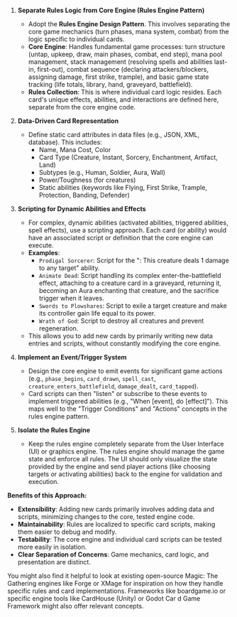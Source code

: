 1.  **Separate Rules Logic from Core Engine (Rules Engine Pattern)**
    * Adopt the **Rules Engine Design Pattern**. This involves separating the core game mechanics (turn phases, mana system, combat) from the logic specific to individual cards.
    * **Core Engine**: Handles fundamental game processes: turn structure (untap, upkeep, draw, main phases, combat, end step), mana pool management, stack management (resolving spells and abilities last-in, first-out), combat sequence (declaring attackers/blockers, assigning damage, first strike, trample), and basic game state tracking (life totals, library, hand, graveyard, battlefield).
    * **Rules Collection**: This is where individual card logic resides. Each card's unique effects, abilities, and interactions are defined here, separate from the core engine code.

2.  **Data-Driven Card Representation**
    * Define static card attributes in data files (e.g., JSON, XML, database). This includes:
        * Name, Mana Cost, Color
        * Card Type (Creature, Instant, Sorcery, Enchantment, Artifact, Land)
        * Subtypes (e.g., Human, Soldier, Aura, Wall)
        * Power/Toughness (for creatures)
        * Static abilities (keywords like Flying, First Strike, Trample, Protection, Banding, Defender)

3.  **Scripting for Dynamic Abilities and Effects**
    * For complex, dynamic abilities (activated abilities, triggered abilities, spell effects), use a scripting approach. Each card (or ability) would have an associated script or definition that the core engine can execute.
    * **Examples**:
        * `Prodigal Sorcerer`: Script for the ": This creature deals 1 damage to any target" ability.
        * `Animate Dead`: Script handling its complex enter-the-battlefield effect, attaching to a creature card in a graveyard, returning it, becoming an Aura enchanting that creature, and the sacrifice trigger when it leaves.
        * `Swords to Plowshares`: Script to exile a target creature and make its controller gain life equal to its power.
        * `Wrath of God`: Script to destroy all creatures and prevent regeneration.
    * This allows you to add new cards by primarily writing new data entries and scripts, without constantly modifying the core engine.

4.  **Implement an Event/Trigger System**
    * Design the core engine to emit events for significant game actions (e.g., `phase_begins`, `card_drawn`, `spell_cast`, `creature_enters_battlefield`, `damage_dealt`, `card_tapped`).
    * Card scripts can then "listen" or subscribe to these events to implement triggered abilities (e.g., "When [event], do [effect]"). This maps well to the "Trigger Conditions" and "Actions" concepts in the rules engine pattern.

5.  **Isolate the Rules Engine**
    * Keep the rules engine completely separate from the User Interface (UI) or graphics engine. The rules engine should manage the game state and enforce all rules. The UI should only visualize the state provided by the engine and send player actions (like choosing targets or activating abilities) back to the engine for validation and execution.

**Benefits of this Approach:**

* **Extensibility**: Adding new cards primarily involves adding data and scripts, minimizing changes to the core, tested engine code.
* **Maintainability**: Rules are localized to specific card scripts, making them easier to debug and modify.
* **Testability**: The core engine and individual card scripts can be tested more easily in isolation.
* **Clear Separation of Concerns**: Game mechanics, card logic, and presentation are distinct.

You might also find it helpful to look at existing open-source Magic: The Gathering engines like Forge or XMage for inspiration on how they handle specific rules and card implementations. Frameworks like boardgame.io or specific engine tools like CardHouse (Unity) or Godot Car
d Game Framework might also offer relevant concepts.
